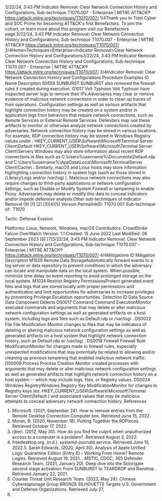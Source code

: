 3/22/24, 3:43 PM Indicator Removal: Clear Network Connection History and Conﬁgurations, Sub-technique T1070.007 - Enterprise | MITRE ATT&CK®
https://attack.mitre.org/techniques/T1070/007/ 1/4Thank you to Tidal Cyber and SOC Prime for becoming ATT&CK's ﬁrst Benefactors. To join the cohort, or learn more about this program visit our
Benefactors page.3/22/24, 3:43 PM Indicator Removal: Clear Network Connection History and Conﬁgurations, Sub-technique T1070.007 - Enterprise | MITRE ATT&CK®
https://attack.mitre.org/techniques/T1070/007/ 2/4Home>Techniques>Enterprise>Indicator Removal>Clear Network Connection History and Conﬁgurations3/22/24, 3:43 PM Indicator Removal: Clear Network Connection History and Conﬁgurations, Sub-technique T1070.007 - Enterprise | MITRE ATT&CK®
https://attack.mitre.org/techniques/T1070/007/ 3/4Indicator Removal: Clear Network Connection History
and Conﬁgurations
Procedure Examples
ID Name Description
S0559 SUNBURST SUNBURST also removed the ﬁrewall rules it created during execution.
G1017 Volt Typhoon Volt Typhoon have inspected server logs to remove their IPs.Adversaries may clear or remove evidence of malicious network connections in order to clean up traces of their operations. Conﬁguration
settings as well as various artifacts that highlight connection history may be created on a system and/or in application logs from behaviors
that require network connections, such as Remote Services or External Remote Services. Defenders may use these artifacts to monitor or
otherwise analyze network connections created by adversaries.
Network connection history may be stored in various locations. For example, RDP connection history may be stored in Windows Registry
values under :
HKEY\_CURRENT\_USER\Software\Microsoft\Terminal Server Client\Default
HKEY\_CURRENT\_USER\Software\Microsoft\Terminal Server Client\Servers
Windows may also store information about recent RDP connections in ﬁles such as C:\Users\%username%\Documents\Default.rdp and
C:\Users\%username%\AppData\Local\Microsoft\TerminalServer Client\Cache\ . Similarly, macOS and Linux hosts may store
information highlighting connection history in system logs (such as those stored in /Library/Logs and/or /var/log/ ).
Malicious network connections may also require changes to third-party applications or network conﬁguration settings, such as Disable or
Modify System Firewall or tampering to enable Proxy. Adversaries may delete or modify this data to conceal indicators and/or impede
defensive analysis.Other sub-techniques of Indicator Removal (9)
[1]
[2]
[3][4][5]
Version PermalinkID: T1070.007
Sub-technique of:  T1070

Tactic: Defense Evasion

Platforms: Linux, Network, Windows, macOS
Contributors: CrowdStrike Falcon OverWatch
Version: 1.1
Created: 15 June 2022
Last Modiﬁed: 08 September 2023
[6]
[7]3/22/24, 3:43 PM Indicator Removal: Clear Network Connection History and Conﬁgurations, Sub-technique T1070.007 - Enterprise | MITRE ATT&CK®
https://attack.mitre.org/techniques/T1070/007/ 4/4Mitigations
ID Mitigation Description
M1029 Remote Data
StorageAutomatically forward events to a log server or data repository to prevent conditions in which the
adversary can locate and manipulate data on the local system. When possible, minimize time delay on
event reporting to avoid prolonged storage on the local system.
M1024 Restrict Registry
PermissionsProtect generated event ﬁles and logs that are stored locally with proper permissions and authentication
and limit opportunities for adversaries to increase privileges by preventing Privilege Escalation
opportunities.
Detection
ID Data Source Data Component Detects
DS0017 Command Command
ExecutionMonitor executed commands and arguments that may delete or alter malicious
network conﬁguration settings as well as generated artifacts on a host system,
including logs and ﬁles such as Default.rdp or /var/log/ .
DS0022 File File Modiﬁcation Monitor changes to ﬁles that may be indicators of deleting or altering malicious
network conﬁguration settings as well as generated artifacts on a host system
that highlight network connection history, such as Default.rdp or /var/log/ .
DS0018 Firewall Firewall Rule
ModiﬁcationMonitor for changes made to ﬁrewall rules, especially unexpected modiﬁcations
that may potentially be related to allowing and/or cleaning up previous tampering
that enabled malicious network traﬃc.
DS0009 Process Process Creation Monitor created processes with arguments that may delete or alter malicious
network conﬁguration settings as well as generated artifacts that highlight
network connection history on a host system -- which may include logs, ﬁles, or
Registry values.
DS0024 Windows RegistryWindows Registry
Key ModiﬁcationMonitor for changes to Registry keys (ex:
HKEY\_CURRENT\_USER\Software\Microsoft\Terminal Server Client\Default )
and associated values that may be malicious attempts to conceal adversary
network connection history.
References
1. Microsoft. (2021, September 24). How to remove entries from
the Remote Desktop Connection Computer box. Retrieved
June 15, 2022.
2. Moran, B. (2020, November 18). Putting Together the
RDPieces. Retrieved October 17, 2022.
3. rjben. (2012, May 30). How do you ﬁnd the culprit when
unauthorized access to a computer is a problem?. Retrieved
August 3, 2022.
4. freedesktop.org. (n.d.). systemd-journald.service. Retrieved
June 15, 2022.5. Sarah Edwards. (2020, April 30). Analysis of Apple Uniﬁed
Logs: Quarantine Edition [Entry 6] – Working From Home?
Remote Logins. Retrieved August 19, 2021.
. MSTIC, CDOC, 365 Defender Research Team. (2021, January
20). Deep dive into the Solorigate second-stage activation:
From SUNBURST to TEARDROP and Raindrop . Retrieved
January 22, 2021.
7. Counter Threat Unit Research Team. (2023, May 24). Chinese
Cyberespionage Group BRONZE SILHOUETTE Targets U.S.
Government and Defense Organizations. Retrieved July 27,
2023.